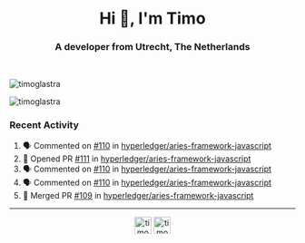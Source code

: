 <h1 align="center">Hi 👋, I'm Timo</h1>
<h3 align="center">A developer from Utrecht, The Netherlands</h3>
<br/>
<!-- https://github.com/rahuldkjain/github-profile-readme-generator --!>

<p align="left"><img src="https://github-readme-stats.vercel.app/api?username=timoglastra&show_icons=true&count_private=true&" alt="timoglastra" /></p>

<!--
Github language stats
<p align="left"><img src="https://github-readme-stats.vercel.app/api/top-langs/?username=timoglastra&layout=compact" alt="timoglastra" /><p>
-->

<!-- Codestats language stats -->
<p align="left"><img src="https://codestats-readme.vercel.app/api/top-langs/?username=timoglastra&layout=compact&language_count=12" alt="timoglastra" /><p>  
  
<h3>Recent Activity</h3>

<!--START_SECTION:activity-->
1. 🗣 Commented on [#110](https://github.com/hyperledger/aries-framework-javascript/issues/110) in [hyperledger/aries-framework-javascript](https://github.com/hyperledger/aries-framework-javascript)
2. 💪 Opened PR [#111](https://github.com/hyperledger/aries-framework-javascript/pull/111) in [hyperledger/aries-framework-javascript](https://github.com/hyperledger/aries-framework-javascript)
3. 🗣 Commented on [#110](https://github.com/hyperledger/aries-framework-javascript/issues/110) in [hyperledger/aries-framework-javascript](https://github.com/hyperledger/aries-framework-javascript)
4. 🗣 Commented on [#110](https://github.com/hyperledger/aries-framework-javascript/issues/110) in [hyperledger/aries-framework-javascript](https://github.com/hyperledger/aries-framework-javascript)
5. 🎉 Merged PR [#109](https://github.com/hyperledger/aries-framework-javascript/pull/109) in [hyperledger/aries-framework-javascript](https://github.com/hyperledger/aries-framework-javascript)
<!--END_SECTION:activity-->

---

<p align="center">
<a href="https://twitter.com/timoglastra" target="blank"><img align="center" src="https://cdn.jsdelivr.net/npm/simple-icons@3.0.1/icons/twitter.svg" alt="timoglastra" height="30" width="30" /></a>
<a href="https://linkedin.com/in/timoglastra" target="blank"><img align="center" src="https://cdn.jsdelivr.net/npm/simple-icons@3.0.1/icons/linkedin.svg" alt="timoglastra" height="30" width="30" /></a>
</p>



